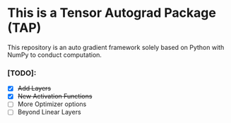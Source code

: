 # This is a Tensor Autograd Package (TAP)
This repository is an auto gradient framework solely based on Python with 
NumPy to conduct computation.  
    
### [TODO]:
- [x] ~~Add Layers~~
- [x] ~~New Activation Functions~~
- [ ] More Optimizer options
- [ ] Beyond Linear Layers